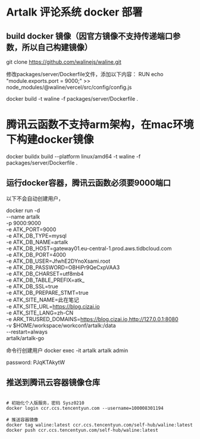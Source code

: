 # Artalk 评论系统 docker 部署

## build docker 镜像（因官方镜像不支持传递端口参数，所以自己构建镜像）

git clone https://github.com/walinejs/waline.git

修改packages/server/Dockerfile文件，添加以下内容：
RUN echo "module.exports.port = 9000;" >> node_modules/@waline/vercel/src/config/config.js

docker build -t waline -f packages/server/Dockerfile .

# 腾讯云函数不支持arm架构，在mac环境下构建docker镜像

docker buildx build --platform linux/amd64 -t waline -f packages/server/Dockerfile .

## 运行docker容器，腾讯云函数必须要9000端口

以下不会自动创建用户，

docker run -d \
    --name artalk \
    -p 9000:9000 \
    -e ATK_PORT=9000 \
    -e ATK_DB_TYPE=mysql \
    -e ATK_DB_NAME=artalk \
    -e ATK_DB_HOST=gateway01.eu-central-1.prod.aws.tidbcloud.com \
    -e ATK_DB_PORT=4000 \
    -e ATK_DB_USER=JfwhE2DYnoXsami.root \
    -e ATK_DB_PASSWORD=OBHiPr9QeCxpVAA3 \
    -e ATK_DB_CHARSET=utf8mb4 \
    -e ATK_DB_TABLE_PREFIX=atk_ \
    -e ATK_DB_SSL=true \
    -e ATK_DB_PREPARE_STMT=true \
    -e ATK_SITE_NAME=此在笔记 \
    -e ATK_SITE_URL=https://blog.cizai.io \
    -e ATK_SITE_LANG=zh-CN \
    -e ARK_TRUSRED_DOMAINS=https://blog.cizai.io,http://127.0.0.1:8080 \
    -v $HOME/workspace/workconf/artalk:/data \
    --restart=always \
    artalk/artalk-go

命令行创建用户
docker exec -it artalk artalk admin

password: PJqKTAkytW

## 推送到腾讯云容器镜像仓库

```shell

# 初始化个人版服务，密码 Sysz0210
docker login ccr.ccs.tencentyun.com --username=100008301194

# 推送容器镜像
docker tag waline:latest ccr.ccs.tencentyun.com/self-hub/waline:latest
docker push ccr.ccs.tencentyun.com/self-hub/waline:latest
```